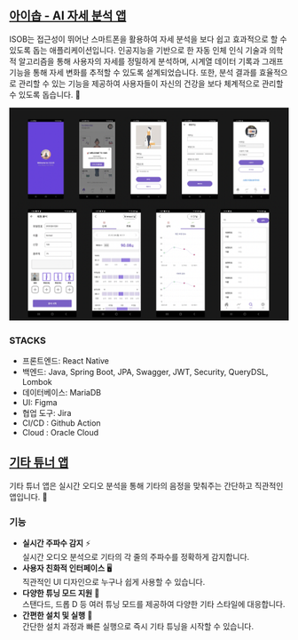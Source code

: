 ## [아이솝 - AI 자세 분석 앱](https://github.com/kimyk0120/Introducing-ISOB)
ISOB는 접근성이 뛰어난 스마트폰을 활용하여 자세 분석을 보다 쉽고 효과적으로 할 수 있도록 돕는 애플리케이션입니다. 인공지능을 기반으로 한 자동 인체 인식 기술과 의학적 알고리즘을 통해 사용자의 자세를 정밀하게 분석하며, 시계열 데이터 기록과 그래프 기능을 통해 자세 변화를 추적할 수 있도록 설계되었습니다. 또한, 분석 결과를 효율적으로 관리할 수 있는 기능을 제공하여 사용자들이 자신의 건강을 보다 체계적으로 관리할 수 있도록 돕습니다. 🚀

![Screenshot_20250224_165448_isob.jpg](images/isob_img_01.png)

### STACKS
- 프론트엔드: React Native
- 백엔드: Java, Spring Boot, JPA, Swagger, JWT, Security, QueryDSL, Lombok
- 데이터베이스: MariaDB
- UI: Figma
- 협업 도구: Jira
- CI/CD : Github Action
- Cloud : Oracle Cloud

## [기타 튜너 앱](https://github.com/kimyk0120/Guitar-Tuner-App)
기타 튜너 앱은 실시간 오디오 분석을 통해 기타의 음정을 맞춰주는 간단하고 직관적인 앱입니다. 🎸

### 기능
- **실시간 주파수 감지** ⚡  
  실시간 오디오 분석으로 기타의 각 줄의 주파수를 정확하게 감지합니다.
- **사용자 친화적 인터페이스** 🖥️  
  직관적인 UI 디자인으로 누구나 쉽게 사용할 수 있습니다.
- **다양한 튜닝 모드 지원** 🔄  
  스탠다드, 드롭 D 등 여러 튜닝 모드를 제공하여 다양한 기타 스타일에 대응합니다.
- **간편한 설치 및 실행** 📲  
  간단한 설치 과정과 빠른 실행으로 즉시 기타 튜닝을 시작할 수 있습니다.

